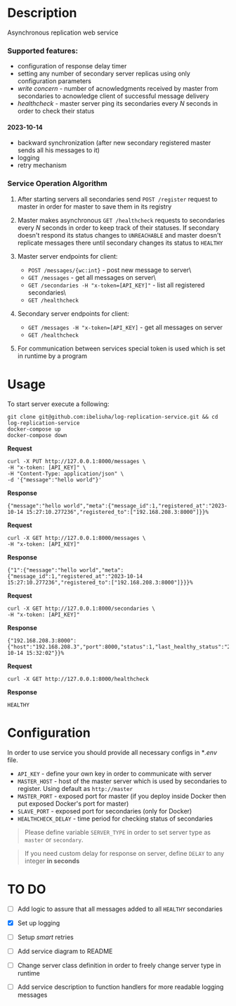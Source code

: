 # Description
Asynchronous replication web service

### Supported features:
* configuration of response delay timer
* setting any number of secondary server replicas using only configuration parameters
* *write concern* - number of acnowledgments received by master from secondaries to acnowledge client of successful message delivery 
* *healthcheck* - master server ping its secondaries every *N* seconds in order to check their status
#### 2023-10-14
- backward synchronization (after new secondary registered master sends all his messages to it)
- logging
- retry mechanism

### Service Operation Algorithm
1. After starting servers all secondaries send `POST /register` request to master in order for master to save them in its registry
2. Master makes asynchronous `GET /healthcheck` requests to secondaries every *N* seconds in order to keep track of their statuses. If secondary doesn't respond its status changes to `UNREACHABLE` and master doesn't replicate messages there until secondary changes its status to `HEALTHY` 
3. Master server endpoints for client:
   - `POST /messages/{wc:int}` - post new message to server\
   - `GET /messages`  - get all messages on server\
   - `GET /secondaries -H "x-token=[API_KEY]"` - list all registered secondaries\
   - `GET /healthcheck`

4. Secondary server endpoints for client:
   - `GET /messages -H "x-token=[API_KEY]` - get all messages on server
   - `GET /healthcheck`
5. For communication between services special token is used which is set in runtime by a program


# Usage
To start server execute a following:

```commandline
git clone git@github.com:ibeliuha/log-replication-service.git && cd log-replication-service
docker-compose up
docker-compose down
```
**Request**
```commandline
curl -X PUT http://127.0.0.1:8000/messages \
-H "x-token: [API_KEY]" \
-H "Content-Type: application/json" \
-d '{"message":"hello world"}'
   ```
**Response**
```
{"message":"hello world","meta":{"message_id":1,"registered_at":"2023-10-14 15:27:10.277236","registered_to":["192.168.208.3:8000"]}}%
```
**Request**
```commandline
curl -X GET http://127.0.0.1:8000/messages \
-H "x-token: [API_KEY]"
```
**Response**
```
{"1":{"message":"hello world","meta":{"message_id":1,"registered_at":"2023-10-14 15:27:10.277236","registered_to":["192.168.208.3:8000"]}}}%
```
**Request**
```commandline
curl -X GET http://127.0.0.1:8000/secondaries \
-H "x-token: [API_KEY]"
```
**Response**
```
{"192.168.208.3:8000":{"host":"192.168.208.3","port":8000,"status":1,"last_healthy_status":"2023-10-14 15:32:02"}}%
```
**Request**
```commandline
curl -X GET http://127.0.0.1:8000/healthcheck
```
**Response**
```
HEALTHY
```
# Configuration
In order to use service you should provide all necessary configs in **.env* file.
* `API_KEY` - define your own key in order to communicate with server
* `MASTER_HOST` - host of the master server which is used by secondaries to register. Using default as `http://master`
* `MASTER_PORT` - exposed port for master (if you deploy inside Docker then put exposed Docker's port for master)
* `SLAVE_PORT` - exposed port for secondaries (only for Docker)
* `HEALTHCHECK_DELAY` - time period for checking status of secondaries

> Please define variable `SERVER_TYPE` in order to set server type as `master` or `secondary`.
 
>If you need custom delay for response on server, define `DELAY` to any integer **in seconds**
 

# TO DO
   - [ ] Add logic to assure that all messages added to all `HEALTHY` secondaries
   - [x] Set up logging
   - [ ] Setup *smart* retries
   - [ ] Add service diagram to README
   - [ ] Change server class definition in order to freely change server type in runtime
   - [ ] Add service description to function handlers for more readable logging messages 
  

